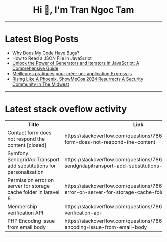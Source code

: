 <h1 align="center">Hi 👋, I'm Tran Ngoc Tam</h1>

---

# Latest Blog Posts 
<!-- BLOG-POST-LIST:START -->
- [Why Does My Code Have Bugs?](https://dev.to/scofieldidehen/-why-does-my-code-have-bugs-1b0l)
- [How to Read a JSON File in JavaScript](https://dev.to/markliu2013/how-to-read-a-json-file-in-javascript-3cfn)
- [Unlock the Power of Generators and Iterators in JavaScript: A Comprehensive Guide](https://dev.to/dipakahirav/unlock-the-power-of-generators-and-iterators-in-javascript-a-comprehensive-guide-3mc9)
- [Meilleures pratiques pour créer une application Express.js](https://dev.to/land-bit/meilleures-pratiques-pour-creer-une-application-expressjs-583g)
- [Rising Like A Phoenix, ShowMeCon 2024 Resurrects A Security Community In The Midwest](https://dev.to/gitguardian/rising-like-a-phoenix-showmecon-2024-resurrects-a-security-community-in-the-midwest-1fol)
<!-- BLOG-POST-LIST:END -->

---

# Latest stack oveflow activity
<table>
  <tr><th>Title</th><th>Link</th></tr>
  <!-- STACKOVERFLOW:START --><tr><td>Contact form does not respond the content [closed]</td><td>https://stackoverflow.com/questions/78608247/contact-form-does-not-respond-the-content</td></tr><tr><td>Symfony: SendgridApiTransport add substitutions for personalization</td><td>https://stackoverflow.com/questions/78608244/symfony-sendgridapitransport-add-substitutions-for-personalization</td></tr><tr><td>Permission error on server for storage cache folder in laravel 8</td><td>https://stackoverflow.com/questions/78608120/permission-error-on-server-for-storage-cache-folder-in-laravel-8</td></tr><tr><td>Membership verification API</td><td>https://stackoverflow.com/questions/78608079/membership-verification-api</td></tr><tr><td>PHP Encoding issue from email body</td><td>https://stackoverflow.com/questions/78608028/php-encoding-issue-from-email-body</td></tr><!-- STACKOVERFLOW:END -->
</table>

---


